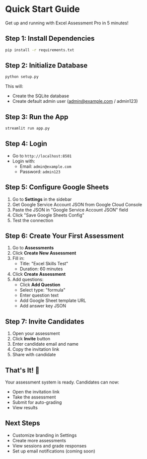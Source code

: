 # Quick Start Guide

Get up and running with Excel Assessment Pro in 5 minutes!

## Step 1: Install Dependencies

```bash
pip install -r requirements.txt
```

## Step 2: Initialize Database

```bash
python setup.py
```

This will:
- Create the SQLite database
- Create default admin user (admin@example.com / admin123)

## Step 3: Run the App

```bash
streamlit run app.py
```

## Step 4: Login

- Go to `http://localhost:8501`
- Login with:
  - Email: `admin@example.com`
  - Password: `admin123`

## Step 5: Configure Google Sheets

1. Go to **Settings** in the sidebar
2. Get Google Service Account JSON from Google Cloud Console
3. Paste the JSON in "Google Service Account JSON" field
4. Click "Save Google Sheets Config"
5. Test the connection

## Step 6: Create Your First Assessment

1. Go to **Assessments**
2. Click **Create New Assessment**
3. Fill in:
   - Title: "Excel Skills Test"
   - Duration: 60 minutes
4. Click **Create Assessment**
5. Add questions:
   - Click **Add Question**
   - Select type: "formula"
   - Enter question text
   - Add Google Sheet template URL
   - Add answer key JSON

## Step 7: Invite Candidates

1. Open your assessment
2. Click **Invite** button
3. Enter candidate email and name
4. Copy the invitation link
5. Share with candidate

## That's It! 🎉

Your assessment system is ready. Candidates can now:
- Open the invitation link
- Take the assessment
- Submit for auto-grading
- View results

## Next Steps

- Customize branding in Settings
- Create more assessments
- View sessions and grade responses
- Set up email notifications (coming soon)

